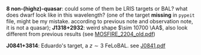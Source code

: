 **8 non-(highz)-quasar**: could some of them be LRIS targets or BAL? what does dwarf look like in this wavelength? (one of the target **missing** in ``pypeit`` file, might be my mistake. according to previous note and observation note, it is not a quasar); **J1318+2932**: weird shape $\sim 10700 \AA$, also look different from previous results (see [MOSFIRE_2204_old.pdf](../plot/MOSFIRE_2204_old.pdf))

**J0841+3814**: Eduardo's target, a $z\sim3$ FeLoBAL. see [J0841.pdf](../plot/J0841.pdf)